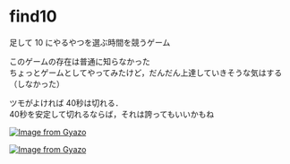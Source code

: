# find10  
足して 10 にやるやつを選ぶ時間を競うゲーム </br>

このゲームの存在は普通に知らなかった  </br>
ちょっとゲームとしてやってみたけど，だんだん上達していきそうな気はする（しなかった） </br>

ツモがよければ 40秒は切れる．</br>
40秒を安定して切れるならば，それは誇ってもいいかもね </br>

[![Image from Gyazo](https://i.gyazo.com/c3f7329743daffec64460bd5b3888eec.png)](https://gyazo.com/c2f7329743daffec64460bd5b3888eec) 

[![Image from Gyazo](https://i.gyazo.com/8b0899958fb6ff635b7d781302e68d2a.png)](https://gyazo.com/8b0899958fb6ff635b7d781302e68d2a)